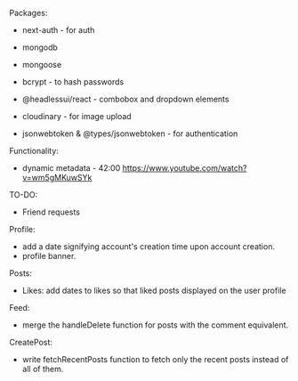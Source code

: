 Packages:

- next-auth - for auth
- mongodb
- mongoose

- bcrypt - to hash passwords
- @headlessui/react - combobox and dropdown elements
- cloudinary - for image upload
- jsonwebtoken & @types/jsonwebtoken - for authentication

Functionality:

- dynamic metadata - 42:00 https://www.youtube.com/watch?v=wm5gMKuwSYk

TO-DO:

- Friend requests

Profile:

- add a date signifying account's creation time upon account creation.
- profile banner.

Posts:

- Likes: add dates to likes so that liked posts displayed on the user profile

Feed:

- merge the handleDelete function for posts with the comment equivalent.

CreatePost:

- write fetchRecentPosts function to fetch only the recent posts instead of all of them.
